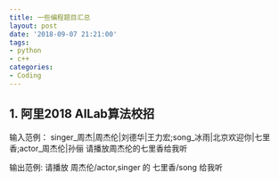 ```yaml
---
title: 一些编程题目汇总
layout: post
date: '2018-09-07 21:21:00'
tags:
- python
- c++
categories:
- Coding
---
```


## 1. 阿里2018 AILab算法校招

输入范例：
singer_周杰|周杰伦|刘德华|王力宏;song_冰雨|北京欢迎你|七里香;actor_周杰伦|孙俪
请播放周杰伦的七里香给我听

输出范例:
请播放 周杰伦/actor,singer 的 七里香/song 给我听